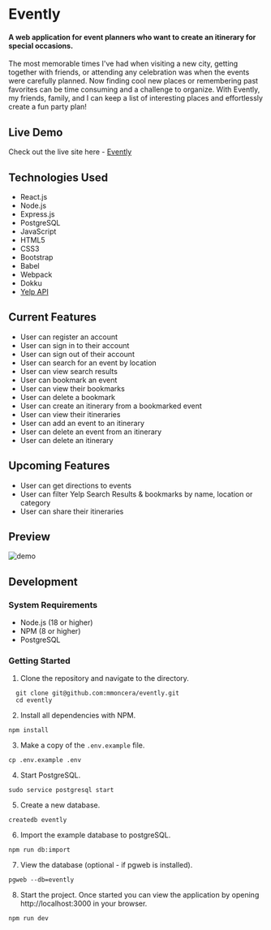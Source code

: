 # Evently

#### A web application for event planners who want to create an itinerary for special occasions.

The most memorable times I've had when visiting a new city, getting together with friends, or attending any celebration was when the events were carefully planned. Now finding cool new places or remembering past favorites can be time consuming and a challenge to organize. With Evently, my friends, family, and I can keep a list of interesting places and effortlessly create a fun party plan!

## Live Demo
Check out the live site here - [Evently](https://evently.michaelmoncera.com/)

## Technologies Used
* React.js
* Node.js
* Express.js
* PostgreSQL
* JavaScript
* HTML5
* CSS3
* Bootstrap
* Babel
* Webpack
* Dokku
* [Yelp API](https://www.yelp.com/developers/documentation/v3/get_started)

## Current Features
* User can register an account
* User can sign in to their account
* User can sign out of their account
* User can search for an event by location
* User can view search results
* User can bookmark an event
* User can view their bookmarks
* User can delete a bookmark
* User can create an itinerary from a bookmarked event
* User can view their itineraries
* User can add an event to an itinerary
* User can delete an event from an itinerary
* User can delete an itinerary

## Upcoming Features
* User can get directions to events
* User can filter Yelp Search Results & bookmarks by name, location or category
* User can share their itineraries

## Preview
![demo](./server/public/gifs/demo.gif)

## Development

### System Requirements
* Node.js (18 or higher)
* NPM (8 or higher)
* PostgreSQL

### Getting Started
1. Clone the repository and navigate to the directory.
  ```shell
    git clone git@github.com:mmoncera/evently.git
    cd evently
  ```
2. Install all dependencies with NPM.
  ```shell
  npm install
  ```
3. Make a copy of the `.env.example` file.
  ```shell
  cp .env.example .env
  ```
4. Start PostgreSQL.
  ```shell
  sudo service postgresql start
  ```
5. Create a new database.
  ```shell
  createdb evently
  ```
6. Import the example database to postgreSQL.
  ```shell
  npm run db:import
  ```
7. View the database (optional - if pgweb is installed).
  ```shell
  pgweb --db=evently
  ```
8. Start the project. Once started you can view the application by opening http://localhost:3000 in your browser.
  ```shell
  npm run dev
  ```
